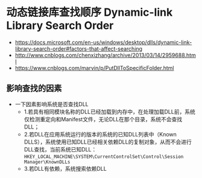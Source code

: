 # 动态链接库查找顺序 Dynamic-link Library Search Order

- https://docs.microsoft.com/en-us/windows/desktop/dlls/dynamic-link-library-search-order#factors-that-affect-searching
- http://www.cnblogs.com/chenxizhang/archive/2013/03/14/2959688.html
- https://www.cnblogs.com/marvin/p/PutDllToSpecificFolder.html

## 影响查找的因素

- 一下因素影响系统是否查找DLL
  - 1.若具有相同模块名称的DLL已经加载到内存中，在处理加载DLL前，系统仅检测重定向和Manifest文件，无论DLL在那个目录，系统不会查找DLL；
  - 2.若DLL在应用系统运行的版本的系统的已知DLL列表中（Known DLLS），系统使用已知DLL已经相关依赖DLL的复制对象，从而不会进行DLL查找，当前系统已知DLL： `HKEY_LOCAL_MACHINE\SYSTEM\CurrentControlSet\Control\Session Manager\KnownDLLs`
  - 3.若DLL有依赖，系统搜索依赖DLL
